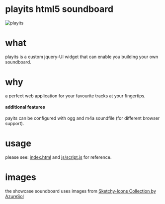 # playits html5 soundboard


![playits](https://cloud.githubusercontent.com/assets/16484527/19606212/7f67714e-97de-11e6-9dec-3ea1c4ca4c72.PNG)

# what

playits is a custom jquery-UI widget that can enable you building your own soundboard.

# why

a perfect web application for your favourite tracks at your fingertips.

#### additional features

payits can be configured with ogg and m4a soundfile (for different browser support).

# usage

please see: [index.html](index.html) and [js/script.js](js/script.js) for reference.

# images

the showcase soundboard uses images from [Sketchy-Icons Collection by AzureSol](http://azuresol.deviantart.com/art/Sketchy-Icons-134668163)
